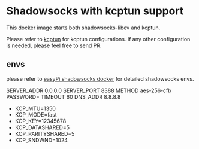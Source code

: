 # Shadowsocks with kcptun support

This docker image starts both shadowsocks-libev and kcptun.

Please refer to [kcptun](https://github.com/xtaci/kcptun) for kcptun configurations. If any other configuration is needed, please feel free to send PR.

## envs

please refer to [easyPi shadowsocks docker](https://github.com/EasyPi/docker-shadowsocks-libev) for detailed shadowsocks envs.

SERVER_ADDR 0.0.0.0
SERVER_PORT 8388
METHOD      aes-256-cfb
PASSWORD=
TIMEOUT     60
DNS_ADDR    8.8.8.8

* KCP_MTU=1350
* KCP_MODE=fast
* KCP_KEY=12345678
* KCP_DATASHARED=5 
* KCP_PARITYSHARED=5 
* KCP_SNDWND=1024
